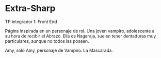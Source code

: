 # Extra-Sharp
TP integrador 1: Front End

Página inspirada en un personaje de rol. Una joven vampiro, adolescente a su hora de recibir el Abrazo. Ella es Nagaraja, suelen tener dentaduras muy particulares, aunque no todos las poseen.

Amy, sólo Amy, personaje de Vampiro: La Mascarada.
